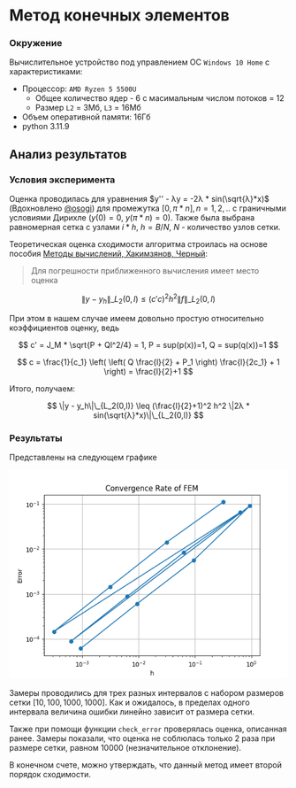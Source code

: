 # Метод конечных элементов

### Окружение
Вычислительное устройство под управлением ОС `Windows 10 Home` с характеристиками:
- Процессор: `AMD Ryzen 5 5500U`
  -  Общее количество ядер - 6 с масимальным числом потоков = 12
  -  Размер `L2` = 3Мб, `L3` = 16Мб
- Объем оперативной памяти: 16Гб 
- python 3.11.9

## Анализ результатов

### Условия эксперимента

Оценка проводилась для уравнения $y'' - λy = -2λ * sin(\sqrt{λ}*x)$ (Вдохновлено [@osogi](https://github.com/osogi)) для промежутка $[0, \pi * n], n=1,2,..$ с граничными условиями Дирихле ($y(0) = 0$, $y(\pi * n) = 0$). Также была выбрана равномерная сетка с узлами
$i * h$, $h = B / N$, $N$ - количество узлов сетки.

Теоретическая оценка сходимости алгоритма строилась на основе пособия [Методы вычислений, Хакимзянов, Черный](http://www.ict.nsc.ru/matmod/files/textbooks/KhakimzyanovCherny-2.pdf):

> Для погрешности приближенного вычисления имеет место оценка

$$ \|y - y_h\|\_{L_2(0,l)} \leq (c'c)^2 h^2 \|f\|\_{L_2(0,l)} $$

При этом в нашем случае имеем довольно простую относительно коэффициентов оценку, ведь

$$ c' = J_M * \sqrt{P + Ql^2/4} = 1, P = sup(p(x))=1, Q = sup(q(x))=1 $$

$$ c = \frac{1}{c_1} \left( \left( Q \frac{l}{2} + P_1 \right) \frac{l}{2c_1} + 1 \right) = \frac{l}{2}+1 $$

Итого, получаем:

$$ \|y - y_h\|\_{L_2(0,l)} \leq (\frac{l}{2}+1)^2 h^2 \|2λ * sin(\sqrt{λ}*x)\|\_{L_2(0,l)} $$

### Результаты
Представлены на следующем графике 

![1](src/error.png)

Замеры проводились для трех разных интервалов с набором размеров сетки $[10, 100, 1000, 1000]$. Как и ожидалось, в пределах одного интервала величина ошибки линейно зависит от размера сетки. 

Также при помощи функции `check_error` проверялась оценка, описанная ранее. Замеры показали, что оценка не соблюлась только 2 раза при размере сетки, равном $10000$ (незначительное отклонение).

В конечном счете, можно утверждать, что данный метод имеет второй порядок сходимости.
